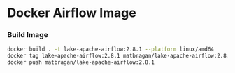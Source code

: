# Docker Airflow Image

### Build Image

~~~sh
docker build . -t lake-apache-airflow:2.8.1 --platform linux/amd64
docker tag lake-apache-airflow:2.8.1 matbragan/lake-apache-airflow:2.8.1
docker push matbragan/lake-apache-airflow:2.8.1
~~~